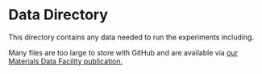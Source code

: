# Data Directory

This directory contains any data needed to run the experiments including.

Many files are too large to store with GitHub and are available via 
[our Materials Data Facility publication.](https://acdc.alcf.anl.gov/mdf/detail/multiresource_ai_v2.1/)
